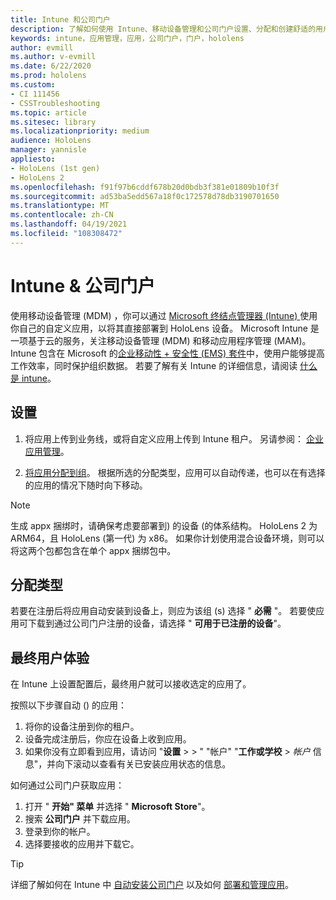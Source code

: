 ```yaml
---
title: Intune 和公司门户
description: 了解如何使用 Intune、移动设备管理和公司门户设置、分配和创建舒适的用户体验。
keywords: intune，应用管理，应用，公司门户，门户，hololens
author: evmill
ms.author: v-evmill
ms.date: 6/22/2020
ms.prod: hololens
ms.custom:
- CI 111456
- CSSTroubleshooting
ms.topic: article
ms.sitesec: library
ms.localizationpriority: medium
audience: HoloLens
manager: yannisle
appliesto:
- HoloLens (1st gen)
- HoloLens 2
ms.openlocfilehash: f91f97b6cddf678b20d0bdb3f381e01809b10f3f
ms.sourcegitcommit: ad53ba5edd567a18f0c172578d78db3190701650
ms.translationtype: MT
ms.contentlocale: zh-CN
ms.lasthandoff: 04/19/2021
ms.locfileid: "108308472"
---
```

# <a name="intune--company-portal"></a>Intune & 公司门户

使用移动设备管理 (MDM) ，你可以通过 [Microsoft 终结点管理器 (Intune) ](https://docs.microsoft.com/intune/windows-holographic-for-business) 使用你自己的自定义应用，以将其直接部署到 HoloLens 设备。 Microsoft Intune 是一项基于云的服务，关注移动设备管理 (MDM) 和移动应用程序管理 (MAM)。 Intune 包含在 Microsoft 的[企业移动性 + 安全性 (EMS) 套件](https://www.microsoft.com/microsoft-365/enterprise-mobility-security)中，使用户能够提高工作效率，同时保护组织数据。 若要了解有关 Intune 的详细信息，请阅读 [什么是 intune](https://docs.microsoft.com/mem/intune/fundamentals/what-is-intune)。

## <a name="setup"></a>设置

1. 将应用上传到业务线，或将自定义应用上传到 Intune 租户。 另请参阅： [企业应用管理](https://docs.microsoft.com/windows/client-management/mdm/enterprise-app-management)。

2. [将应用分配到组](https://docs.microsoft.com/mem/intune/apps/apps-deploy)。 根据所选的分配类型，应用可以自动传递，也可以在有选择的应用的情况下随时向下移动。

> [!NOTE]
> 生成 appx 捆绑时，请确保考虑要部署到) 的设备 (的体系结构。 HoloLens 2 为 ARM64，且 HoloLens (第一代) 为 x86。 如果你计划使用混合设备环境，则可以将这两个包都包含在单个 appx 捆绑包中。

## <a name="assignment-types"></a>分配类型

若要在注册后将应用自动安装到设备上，则应为该组 (s) 选择 " **必需** "。
若要使应用可下载到通过公司门户注册的设备，请选择 " **可用于已注册的设备**"。

## <a name="end-user-experience"></a>最终用户体验

在 Intune 上设置配置后，最终用户就可以接收选定的应用了。

按照以下步骤自动 () 的应用：

1. 将你的设备注册到你的租户。
2. 设备完成注册后，你应在设备上收到应用。
3. 如果你没有立即看到应用，请访问 "**设置**  >    >  " "帐户" "**工作或学校**  >  *帐户* 信息"，并向下滚动以查看有关已安装应用状态的信息。

如何通过公司门户获取应用：

1. 打开 " **开始" 菜单** 并选择 " **Microsoft Store**"。
2. 搜索 **公司门户** 并下载应用。
3. 登录到你的帐户。
4. 选择要接收的应用并下载它。

> [!Tip]
> 详细了解如何在 Intune 中 [自动安装公司门户](https://docs.microsoft.com/mem/intune/apps/company-portal-app) 以及如何 [部署和管理应用](https://docs.microsoft.com/mem/intune/fundamentals/windows-holographic-for-business#deploy-and-manage-apps)。

